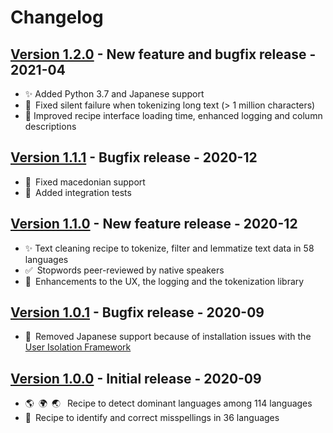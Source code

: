 # Changelog

## [Version 1.2.0](https://github.com/dataiku/dss-plugin-nlp-preparation/releases/tag/v1.2.0) - New feature and bugfix release - 2021-04
- ✨ Added Python 3.7 and Japanese support
- 🐛 Fixed silent failure when tokenizing long text (> 1 million characters)
- 💄 Improved recipe interface loading time, enhanced logging and column descriptions

## [Version 1.1.1](https://github.com/dataiku/dss-plugin-nlp-preparation/releases/tag/v1.1.1) - Bugfix release - 2020-12
- 🐛 Fixed macedonian support
- 💚 Added integration tests

## [Version 1.1.0](https://github.com/dataiku/dss-plugin-nlp-preparation/releases/tag/v1.1.0) - New feature release - 2020-12
- ✨ Text cleaning recipe to tokenize, filter and lemmatize text data in 58 languages
- ✅ Stopwords peer-reviewed by native speakers
- 💄 Enhancements to the UX, the logging and the tokenization library

## [Version 1.0.1](https://github.com/dataiku/dss-plugin-nlp-preparation/releases/tag/v1.0.1) - Bugfix release - 2020-09
- 👹 Removed Japanese support because of installation issues with the [User Isolation Framework](https://doc.dataiku.com/dss/latest/user-isolation/capabilities/index.html)

## [Version 1.0.0](https://github.com/dataiku/dss-plugin-nlp-preparation/releases/tag/v1.0.0) - Initial release - 2020-09
- 🌎 🌍 🌏  Recipe to detect dominant languages among 114 languages
- 🧐 Recipe to identify and correct misspellings in 36 languages

